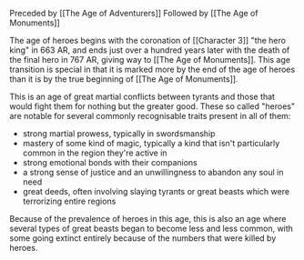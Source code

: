 Preceded by [[The Age of Adventurers]]
Followed by [[The Age of Monuments]]

The age of heroes begins with the coronation of [[Character 3]] "the hero king" in 663 AR, and ends just over a hundred years later with the death of the final hero in 767 AR, giving way to [[The Age of Monuments]]. This age transition is special in that it is marked more by the end of the age of heroes than it is by the true beginning of [[The Age of Monuments]].

This is an age of great martial conflicts between tyrants and those that would fight them for nothing but the greater good. These so called "heroes" are notable for several commonly recognisable traits present in all of them:
- strong martial prowess, typically in swordsmanship
- mastery of some kind of magic, typically a kind that isn't particularly common in the region they're active in
- strong emotional bonds with their companions
- a strong sense of justice and an unwillingness to abandon any soul in need
- great deeds, often involving slaying tyrants or great beasts which were terrorizing entire regions

Because of the prevalence of heroes in this age, this is also an age where several types of great beasts began to become less and less common, with some going extinct entirely because of the numbers that were killed by heroes.